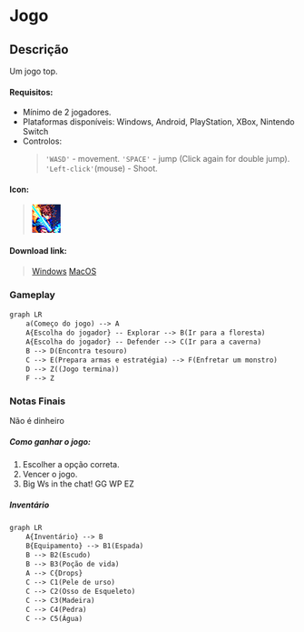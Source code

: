 # Jogo

## Descrição
Um jogo top.

#### Requisitos:
- Mínimo de 2 jogadores.
- Plataformas disponíveis: Windows, Android, PlayStation, XBox, Nintendo Switch
- Controlos:
    > `'WASD'` - movement.
    > `'SPACE'` - jump (Click again for double jump).
    > `'Left-click'`(mouse) - Shoot.

#### Icon:
> ![](/miauuuu.png)

#### Download link:
> [Windows](https://google.com)
> [MacOS](https://gethelp.com/find-treatment-now/#/)


### Gameplay
```mermaid
graph LR
    a(Começo do jogo) --> A
    A{Escolha do jogador} -- Explorar --> B(Ir para a floresta)
    A{Escolha do jogador} -- Defender --> C(Ir para a caverna)
    B --> D(Encontra tesouro)
    C --> E(Prepara armas e estratégia) --> F(Enfretar um monstro)
    D --> Z((Jogo termina))
    F --> Z
```

### Notas Finais
Não é dinheiro
##### Como ganhar o jogo:
1. Escolher a opção correta.
2. Vencer o jogo.
3. Big Ws in the chat! GG WP EZ

##### Inventário
```mermaid
graph LR
    A{Inventário} --> B
    B{Equipamento} --> B1(Espada)
    B --> B2(Escudo)
    B --> B3(Poção de vida)
    A --> C{Drops}
    C --> C1(Pele de urso)
    C --> C2(Osso de Esqueleto)
    C --> C3(Madeira)
    C --> C4(Pedra)
    C --> C5(Água)
```
